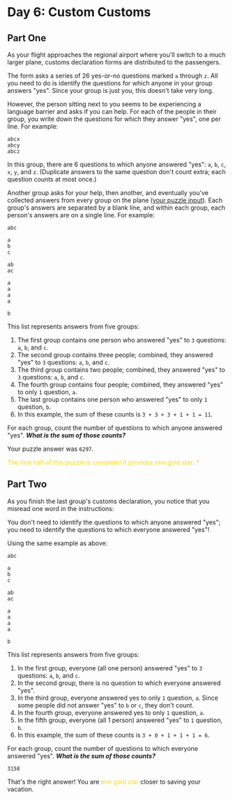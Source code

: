 # Day 6: Custom Customs

## Part One

As your flight approaches the regional airport where you'll switch to a much larger plane, customs declaration forms are
distributed to the passengers.

The form asks a series of 26 yes-or-no questions marked `a` through `z`. All you need to do is identify the questions
for which anyone in your group answers "yes".
Since your group is just you, this doesn't take very long.

However, the person sitting next to you seems to be experiencing a language barrier and asks if you can help.
For each of the people in their group, you write down the questions for which they answer "yes", one per line.
For example:
```text
abcx
abcy
abcz
```
In this group, there are 6 questions to which anyone answered "yes": `a`, `b`, `c`, `x`, `y`, and `z`.
(Duplicate answers to the same question don't count extra; each question counts at most once.)

Another group asks for your help, then another, and eventually you've collected answers from every group on the plane
([your puzzle input](data.txt)).
Each group's answers are separated by a blank line, and within each group, each person's answers are on a single line.
For example:
```text
abc

a
b
c

ab
ac

a
a
a
a

b
```

This list represents answers from five groups:

1. The first group contains one person who answered "yes" to `3` questions: `a`, `b`, and `c`.
1. The second group contains three people; combined, they answered "yes" to `3` questions: `a`, `b`, and `c`.
1. The third group contains two people; combined, they answered "yes" to `3` questions: `a`, `b`, and `c`.
1. The fourth group contains four people; combined, they answered "yes" to only `1` question, `a`.
1. The last group contains one person who answered "yes" to only `1` question, `b`.
1. In this example, the sum of these counts is `3 + 3 + 3 + 1 + 1 = 11`.

For each group, count the number of questions to which anyone answered "yes".
***What is the sum of those counts?***

Your puzzle answer was `6297`.

<span style="color:gold">The first half of this puzzle is complete! It provides one gold star: *</span>

## Part Two
As you finish the last group's customs declaration, you notice that you misread one word in the instructions:

You don't need to identify the questions to which anyone answered "yes"; you need to identify the questions to which
everyone answered "yes"!

Using the same example as above:
```text
abc

a
b
c

ab
ac

a
a
a
a

b
```
This list represents answers from five groups:

1. In the first group, everyone (all one person) answered "yes" to `3` questions: `a`, `b`, and `c`.
1. In the second group, there is no question to which everyone answered "yes".
1. In the third group, everyone answered yes to only `1` question, `a`. Since some people did not answer "yes" to `b` or
   `c`, they don't count.
1. In the fourth group, everyone answered yes to only `1` question, `a`.
1. In the fifth group, everyone (all 1 person) answered "yes" to `1` question, `b`.
1. In this example, the sum of these counts is `3 + 0 + 1 + 1 + 1 = 6`.

For each group, count the number of questions to which everyone answered "yes".
***What is the sum of those counts?***

`3158`

That's the right answer! You are <span style="color:gold">one gold star</span> closer to saving your vacation.